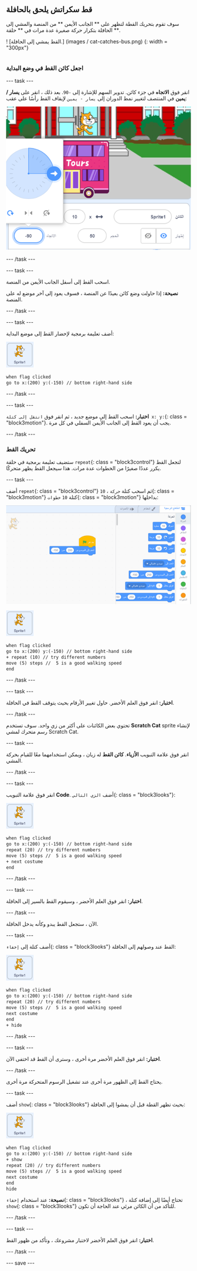 ## قط سكراتش يلحق بالحافلة

<div style="display: flex; flex-wrap: wrap">
<div style="flex-basis: 200px; flex-grow: 1; margin-right: 15px;">
سوف تقوم بتحريك القطة لتظهر على ** الجانب الأيمن ** من المنصة والمشي إلى الحافلة بتكرار حركة صغيرة عدة مرات في ** حلقة **. 
</div>
<div>

! [القط يمشي إلى الحافلة.] (images / cat-catches-bus.png) {: width = "300px"}

</div>
</div>

### اجعل كائن القط في وضع البداية

--- task ---

انقر فوق **الاتجاه** في جزء كائن. تدوير السهم للإشارة إلى `-90`. بعد ذلك ، انقر على **يسار / يمين** في المنتصف لتغيير نمط الدوران إلى `يسار - يمين` لإيقاف القط رأسًا على عقب:

![تم تحديد السهم الذي يشير إلى -90 ورمز "يسار / يمين".](images/sprite-pane-direction.png)

--- /task ---


--- task ---

اسحب القط إلى أسفل الجانب الأيمن من المنصة.

**نصيحة:** إذا حاولت وضع كائن بعيدًا عن المنصة ، فسوف يعود إلى آخر موضع له على المنصة.

--- /task ---

--- task ---

أضف تعليمة برمجية لإحضار القط إلى موضع البداية:

![كائن القط.](images/scratch-cat-sprite.png)

```blocks3
when flag clicked
go to x:(200) y:(-150) // bottom right-hand side
```

--- /task ---

--- task ---

**اختبار:** اسحب القط إلى موضع جديد ، ثم انقر فوق `انتقل إلى كتلة x: y:`{: class = "block3motion"}. يجب أن يعود القط إلى الجانب الأيمن السفلي في كل مرة.

--- /task ---

### تحريك القط

ستضيف تعليمة برمجية في حلقة `repeat`{: class = "block3control"} لتجعل القط يكرر عددًا صغيرًا من الخطوات عدة مرات. هذا سيجعل القط يظهر متحركًا.

--- task ---

أضف `repeat`{: class = "block3control"} `10` ، ثم اسحب كتلة `حركة`{: class = "block3motion"} كتلة `10` `خطوات`{: class = "block3motion"} بداخلها:

![تغيير عدد الخطوات في كتلة "النقل" من 10 إلى 5 ، ثم إدخال الكتلة في حلقة "التكرار".](images/block-into-loop.gif)

![كائن القط.](images/scratch-cat-sprite.png)

```blocks3
when flag clicked
go to x:(200) y:(-150) // bottom right-hand side
+ repeat (10) // try different numbers
move (5) steps //  5 is a good walking speed
end
```

--- /task ---

--- task ---

**اختبار:** انقر فوق العلم الأخضر. حاول تغيير الأرقام بحيث يتوقف القط في الحافلة.

--- /task ---

تحتوي بعض الكائنات على أكثر من زي واحد. سوف تستخدم **Scratch Cat** sprite لإنشاء رسم متحرك لمشي Scratch Cat.

--- task ---

انقر فوق علامة التبويب **الأزياء**. **كائن القط** له زيان ، ويمكن استخدامهما معًا للقيام بحركة المشي.

--- /task ---

--- task ---

انقر فوق علامة التبويب **Code**. أضف `الزي التالي`{: class = "block3looks"}:

![كائن القط.](images/scratch-cat-sprite.png)

```blocks3
when flag clicked
go to x:(200) y:(-150) // bottom right-hand side
repeat (20) // try different numbers
move (5) steps //  5 is a good walking speed
+ next costume 
end
```
--- /task ---

--- task ---

**اختبار:** انقر فوق العلم الأخضر ، وسيقوم القط بالسير إلى الحافلة.

--- /task ---

الآن ، ستجعل القط يبدو وكأنه يدخل الحافلة.

--- task ---

أضف كتلة إلى `إخفاء`{: class = "block3looks"} القط عند وصولهم إلى الحافلة:

![كائن القط.](images/scratch-cat-sprite.png)

```blocks3
when flag clicked
go to x:(200) y:(-150) // bottom right-hand side
repeat (20) // try different numbers
move (5) steps //  5 is a good walking speed
next costume 
end
+ hide
```

--- /task ---

--- task ---

**اختبار:** انقر فوق العلم الأخضر مرة أخرى ، وسترى أن القط قد اختفى الآن.

--- /task ---

يحتاج القط إلى الظهور مرة أخرى عند تشغيل الرسوم المتحركة مرة أخرى.

--- task ---

أضف `show`{: class = "block3looks"} بحيث تظهر القطة قبل أن يمشوا إلى الحافلة:

![كائن القط.](images/scratch-cat-sprite.png)

```blocks3
when flag clicked
go to x:(200) y:(-150) // bottom right-hand side
+ show
repeat (20) // try different numbers
move (5) steps //  5 is a good walking speed
next costume 
end
hide
```

**نصيحة:** عند استخدام `إخفاء`{: class = "block3looks"} ، تحتاج أيضًا إلى إضافة كتلة `show`{: class = "block3looks"} للتأكد من أن الكائن مرئي عند الحاجة أن تكون.

--- /task ---

--- task ---

**اختبار:** انقر فوق العلم الأخضر لاختبار مشروعك ، وتأكد من ظهور القط.

--- /task ---

--- save ---
